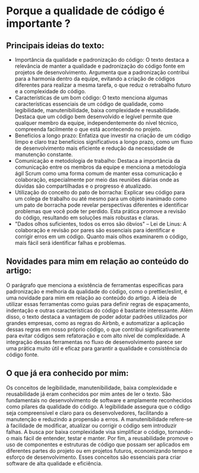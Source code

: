 # Porque a qualidade de código é importante ?

## Principais ideias do texto:
* Importância da qualidade e padronização do código: O texto destaca a relevância de manter a qualidade e padronização do código fonte em projetos de desenvolvimento. Argumenta que a padronização contribui para a harmonia dentro da equipe, evitando a criação de códigos diferentes para realizar a mesma tarefa, o que reduz o retrabalho futuro e a complexidade do código.
* Características de um bom código: O texto menciona algumas características essenciais de um código de qualidade, como legibilidade, manutenibilidade, baixa complexidade e reusabilidade. Destaca que um código bem desenvolvido e legível permite que qualquer membro da equipe, independentemente do nível técnico, compreenda facilmente o que está acontecendo no projeto.
* Benefícios a longo prazo: Enfatiza que investir na criação de um código limpo e claro traz benefícios significativos a longo prazo, como um fluxo de desenvolvimento mais eficiente e redução da necessidade de manutenção constante.
* Comunicação e metodologia de trabalho: Destaca a importância da comunicação entre os membros da equipe e menciona a metodologia ágil Scrum como uma forma comum de manter essa comunicação e colaboração, especialmente por meio das reuniões diárias onde as dúvidas são compartilhadas e o progresso é atualizado.
* Utilização do conceito do pato de borracha: Explicar seu código para um colega de trabalho ou até mesmo para um objeto inanimado como um pato de borracha pode revelar perspectivas diferentes e identificar problemas que você pode ter perdido. Esta prática promove a revisão do código, resultando em soluções mais robustas e claras.
* "Dados olhos suficientes, todos os erros são óbvios" – Lei de Linus: A colaboração e revisão por pares são essenciais para identificar e corrigir erros em um código. Quanto mais olhos examinarem o código, mais fácil será identificar falhas e problemas.

## Novidades para mim em relação ao conteúdo do artigo:
O parágrafo que menciona a existência de ferramentas específicas para padronização e melhoria da qualidade do código, como o prettier/eslint, é uma novidade para mim em relação ao conteúdo do artigo. A ideia de utilizar essas ferramentas como guias para definir regras de espaçamento, indentação e outras características do código é bastante interessante. Além disso, o texto destaca a vantagem de poder adotar padrões utilizados por grandes empresas, como as regras do Airbnb, e automatizar a aplicação dessas regras em nosso próprio código, o que contribui significativamente para evitar códigos sem refatoração e com alto nível de complexidade. A integração dessas ferramentas no fluxo de desenvolvimento parece ser uma prática muito útil e eficaz para garantir a qualidade e consistência do código fonte.

## O que já era conhecido por mim:
Os conceitos de legibilidade, manutenibilidade, baixa complexidade e reusabilidade já eram conhecidos por mim antes de ler o texto. São fundamentais no desenvolvimento de software e amplamente reconhecidos como pilares da qualidade do código. A legibilidade assegura que o código seja compreensível e claro para os desenvolvedores, facilitando a manutenção e reduzindo a propensão a erros. A manutenibilidade refere-se à facilidade de modificar, atualizar ou corrigir o código sem introduzir falhas. A busca por baixa complexidade visa simplificar o código, tornando-o mais fácil de entender, testar e manter. Por fim, a reusabilidade promove o uso de componentes e estruturas de código que possam ser aplicados em diferentes partes do projeto ou em projetos futuros, economizando tempo e esforço de desenvolvimento. Esses conceitos são essenciais para criar software de alta qualidade e eficiência.